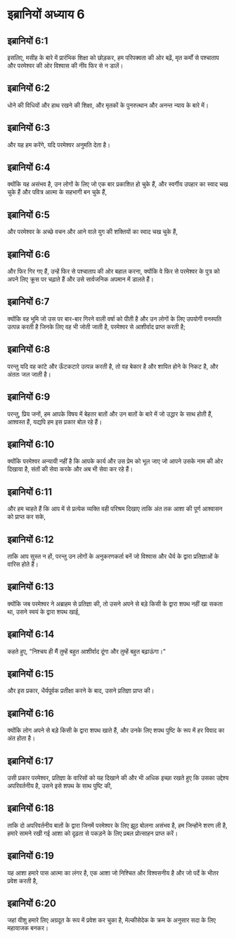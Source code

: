 # इब्रानियों अध्याय 6

## इब्रानियों 6:1

इसलिए, मसीह के बारे में प्रारंभिक शिक्षा को छोड़कर, हम परिपक्वता की ओर बढ़ें, मृत कर्मों से पश्चाताप और परमेश्वर की ओर विश्वास की नींव फिर से न डालें।

## इब्रानियों 6:2

धोने की विधियों और हाथ रखने की शिक्षा, और मृतकों के पुनरुत्थान और अनन्त न्याय के बारे में।

## इब्रानियों 6:3

और यह हम करेंगे, यदि परमेश्वर अनुमति देता है।

## इब्रानियों 6:4

क्योंकि यह असंभव है, उन लोगों के लिए जो एक बार प्रकाशित हो चुके हैं, और स्वर्गीय उपहार का स्वाद चख चुके हैं और पवित्र आत्मा के सहभागी बन चुके हैं,

## इब्रानियों 6:5

और परमेश्वर के अच्छे वचन और आने वाले युग की शक्तियों का स्वाद चख चुके हैं,

## इब्रानियों 6:6

और फिर गिर गए हैं, उन्हें फिर से पश्चाताप की ओर बहाल करना, क्योंकि वे फिर से परमेश्वर के पुत्र को अपने लिए क्रूस पर चढ़ाते हैं और उसे सार्वजनिक अपमान में डालते हैं।

## इब्रानियों 6:7

क्योंकि वह भूमि जो उस पर बार-बार गिरने वाली वर्षा को पीती है और उन लोगों के लिए उपयोगी वनस्पति उत्पन्न करती है जिनके लिए वह भी जोती जाती है, परमेश्वर से आशीर्वाद प्राप्त करती है;

## इब्रानियों 6:8

परन्तु यदि वह कांटे और ऊँटकटारे उत्पन्न करती है, तो वह बेकार है और शापित होने के निकट है, और अंततः जल जाती है।

## इब्रानियों 6:9

परन्तु, प्रिय जनों, हम आपके विषय में बेहतर बातों और उन बातों के बारे में जो उद्धार के साथ होती हैं, आश्वस्त हैं, यद्यपि हम इस प्रकार बोल रहे हैं।

## इब्रानियों 6:10

क्योंकि परमेश्वर अन्यायी नहीं है कि आपके कार्य और उस प्रेम को भूल जाए जो आपने उसके नाम की ओर दिखाया है, संतों की सेवा करके और अब भी सेवा कर रहे हैं।

## इब्रानियों 6:11

और हम चाहते हैं कि आप में से प्रत्येक व्यक्ति वही परिश्रम दिखाए ताकि अंत तक आशा की पूर्ण आश्वासन को प्राप्त कर सके,

## इब्रानियों 6:12

ताकि आप सुस्त न हों, परन्तु उन लोगों के अनुकरणकर्ता बनें जो विश्वास और धैर्य के द्वारा प्रतिज्ञाओं के वारिस होते हैं।

## इब्रानियों 6:13

क्योंकि जब परमेश्वर ने अब्राहम से प्रतिज्ञा की, तो उसने अपने से बड़े किसी के द्वारा शपथ नहीं खा सकता था, उसने स्वयं के द्वारा शपथ खाई,

## इब्रानियों 6:14

कहते हुए, "निश्चय ही मैं तुम्हें बहुत आशीर्वाद दूंगा और तुम्हें बहुत बढ़ाऊंगा।"

## इब्रानियों 6:15

और इस प्रकार, धैर्यपूर्वक प्रतीक्षा करने के बाद, उसने प्रतिज्ञा प्राप्त की।

## इब्रानियों 6:16

क्योंकि लोग अपने से बड़े किसी के द्वारा शपथ खाते हैं, और उनके लिए शपथ पुष्टि के रूप में हर विवाद का अंत होता है।

## इब्रानियों 6:17

उसी प्रकार परमेश्वर, प्रतिज्ञा के वारिसों को यह दिखाने की और भी अधिक इच्छा रखते हुए कि उसका उद्देश्य अपरिवर्तनीय है, उसने इसे शपथ के साथ पुष्टि की,

## इब्रानियों 6:18

ताकि दो अपरिवर्तनीय बातों के द्वारा जिनमें परमेश्वर के लिए झूठ बोलना असंभव है, हम जिन्होंने शरण ली है, हमारे सामने रखी गई आशा को दृढ़ता से पकड़ने के लिए प्रबल प्रोत्साहन प्राप्त करें।

## इब्रानियों 6:19

यह आशा हमारे पास आत्मा का लंगर है, एक आशा जो निश्चित और विश्वसनीय है और जो पर्दे के भीतर प्रवेश करती है,

## इब्रानियों 6:20

जहां यीशु हमारे लिए अग्रदूत के रूप में प्रवेश कर चुका है, मेल्कीसेदेक के क्रम के अनुसार सदा के लिए महायाजक बनकर।

